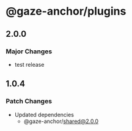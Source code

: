 # @gaze-anchor/plugins

## 2.0.0

### Major Changes

- test release

## 1.0.4

### Patch Changes

- Updated dependencies
  - @gaze-anchor/shared@2.0.0
